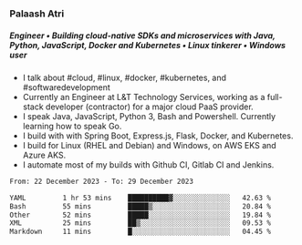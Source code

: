 ### Palaash Atri

##### Engineer • Building cloud-native SDKs and microservices with Java, Python, JavaScript, Docker and Kubernetes • Linux tinkerer • Windows user

- I talk about #cloud, #linux, #docker, #kubernetes, and #softwaredevelopment
- Currently an Engineer at L&T Technology Services, working as a full-stack developer (contractor) for a major cloud PaaS provider.
- I speak Java, JavaScript, Python 3, Bash and Powershell. Currently learning how to speak Go.
- I build with with Spring Boot, Express.js, Flask, Docker, and Kubernetes.
- I build for Linux (RHEL and Debian) and Windows, on AWS EKS and Azure AKS.
- I automate most of my builds with Github CI, Gitlab CI and Jenkins.

<!--
**palaashatri/palaashatri** is a ✨ _special_ ✨ repository because its `README.md` (this file) appears on your GitHub profile.

Here are some ideas to get you started:

- 🔭 I’m currently working on ...
- 🌱 I’m currently learning ...
- 👯 I’m looking to collaborate on ...
- 🤔 I’m looking for help with ...
- 💬 Ask me about ...
- 📫 How to reach me: ...
- 😄 Pronouns: ...
- ⚡ Fun fact: ...
-->

<!--START_SECTION:waka-->

```txt
From: 22 December 2023 - To: 29 December 2023

YAML         1 hr 53 mins    ██████████▓░░░░░░░░░░░░░░   42.63 %
Bash         55 mins         █████▒░░░░░░░░░░░░░░░░░░░   20.84 %
Other        52 mins         █████░░░░░░░░░░░░░░░░░░░░   19.84 %
XML          25 mins         ██▒░░░░░░░░░░░░░░░░░░░░░░   09.53 %
Markdown     11 mins         █░░░░░░░░░░░░░░░░░░░░░░░░   04.45 %
```

<!--END_SECTION:waka-->
